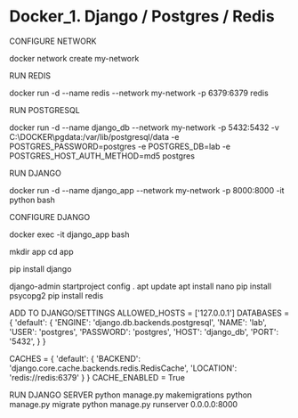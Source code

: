 # Docker_1. Django / Postgres / Redis

CONFIGURE NETWORK

 docker network create my-network

RUN REDIS 

docker run -d --name redis --network my-network -p 6379:6379 redis

RUN POSTGRESQL

docker run -d --name django_db --network my-network -p 5432:5432 -v C:\DOCKER\pgdata:/var/lib/postgresql/data -e POSTGRES_PASSWORD=postgres -e POSTGRES_DB=lab -e POSTGRES_HOST_AUTH_METHOD=md5 postgres

RUN DJANGO

docker run -d --name django_app --network my-network -p 8000:8000 -it python bash

CONFIGURE DJANGO

docker exec -it django_app bash

mkdir app
cd app

pip install django

django-admin startproject config .
apt update
apt install nano
pip install psycopg2
pip install redis

ADD TO DJANGO/SETTINGS
ALLOWED_HOSTS = ['127.0.0.1']
DATABASES = {
    'default': {
        'ENGINE': 'django.db.backends.postgresql',
        'NAME': 'lab',
        'USER': 'postgres',
        'PASSWORD': 'postgres',
        'HOST': 'django_db',
        'PORT': '5432',
    }
}

CACHES = {
    'default': {
        'BACKEND': 'django.core.cache.backends.redis.RedisCache',
        'LOCATION': 'redis://redis:6379'
    }
}
CACHE_ENABLED = True

RUN DJANGO SERVER
python manage.py makemigrations
python manage.py migrate
python manage.py runserver 0.0.0.0:8000

